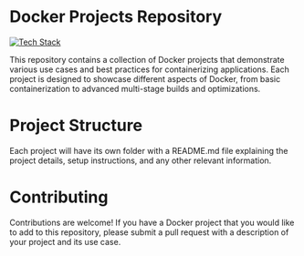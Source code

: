 # Docker Projects Repository
[![Tech Stack](https://skillicons.dev/icons?i=react,angular,vuejs,net,flask,django,php,vite,nodejs,npm,nginx,tailwind,html,python,docker)](https://skillicons.dev)

This repository contains a collection of Docker projects that demonstrate various use cases and best practices for containerizing applications. Each project is designed to showcase different aspects of Docker, from basic containerization to advanced multi-stage builds and optimizations.

# Project Structure
Each project will have its own folder with a README.md file explaining the project details, setup instructions, and any other relevant information.

# Contributing
Contributions are welcome! If you have a Docker project that you would like to add to this repository, please submit a pull request with a description of your project and its use case.



